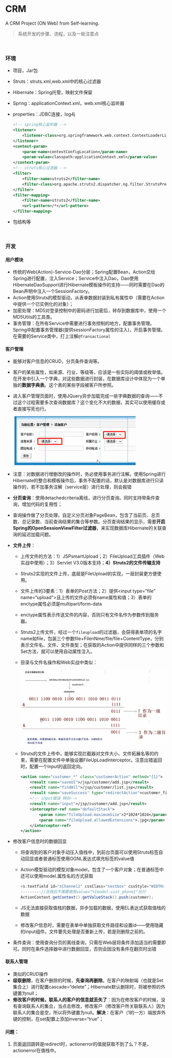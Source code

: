 # CRM
A CRM Project (ON Web) from Self-learning.



> 系统开发的步骤、流程，以及一些注意点



&nbsp;

### 环境

- 项目，Jar包

- Struts：struts.xml,web.xml中的核心过滤器

- Hibernate：Spring托管，映射文件保留

- Spring：applicationContext.xml，web.xml核心监听器

- properties：JDBC连接，log4j

  ```xml
  <!-- spring核心监听器 -->
  <listener>
      <listener-class>org.springframework.web.context.ContextLoaderListener</listener-class>
  </listener>
  <context-param>
      <param-name>contextConfigLocation</param-name>
      <param-value>classpath:applicationContext.xml</param-value>
  </context-param>
  <!-- struts核心过滤器 -->
  <filter>
      <filter-name>struts2</filter-name>
      <filter-class>org.apache.struts2.dispatcher.ng.filter.StrutsPrepareAndExecuteFilter</filter-class>
  </filter>
  <filter-mapping>
      <filter-name>struts2</filter-name>
      <url-pattern>/*</url-pattern>
  </filter-mapping>
  ```

- 包结构等

&nbsp;

### 开发

#### 用户模块

- 传统的Web(Action)-Service-Dao分层；Spring配置Bean，Action交给Spring进行配置，注入Service；Service中注入Dao，Dao使用HibernateDaoSupport进行Hibernate模板操作的支持——同时需要在Dao的Bean声明中注入一个SessionFactory。
- Action使用Struts的模型驱动，从表单数据封装到私有属性中（需要在Action中提供一个已实例化的对象）；
- 加密处理：MD5对登录控制中的密码进行加密后，转存到数据库中，使用一个MD5Utils的工具类。
- 事务管理：在所有Service中需要进行事务控制的地方，配置事务管理。Spring中配置事务管理器(提供sessionFactory属性的注入)，开启事务管理。在需要的Service类中，打上注解`@Transactional`

#### 客户管理

- 能够对客户信息的CRUD，分页条件查询等。

- 客户的某些属性，如来源、行业、等级等，应该是一些实际的阈值或枚举值。在开发中引入一个字典，对这些数据进行封装，在数据库设计中体现为一个单独的**数据字典表**。这个表的某些字段被客户所参照。

- 进入客户管理页面时，使用JQuery异步加载完成一些字典数据的查询——不过这个过程需要多次查询数据库？这个变化不大的数据，其实可以使用缓存或者直接写死也行。

  ​	![1547977471270](assets/1547977471270-1548160324802.png)

- 注意：对数据进行增删改的操作时，务必使用事务进行注解。使用Spring进行Hibernate的整合和模板操作后，事务不配置的话，默认是对数据库进行只读操作的，若不加事务注解（service层）进行处理，则会报错

- **分页查询**：使用detachedcriteria离线，进行分页查询。同时支持带条件查询，增加代码的复用性；

- 查询操作做了分页处理，自定义分页对象PageBean，包含了当前页、总页数、总记录数、当前查询结果的集合等参数。分页查询结果的显示，需要**开启Spring的OpenSessionViewFilter过滤器**，来实现数据库Hibernate的关联查询的延迟加载问题。

- **文件上传**：

  - 上传文件的方法：1）JSPsmartUpload；2）FileUpload工具插件（Web实战中使用）；3）Servlet V3.0版本支持；**4）Struts2的文件传输支持**

  - Struts2实现的文件上传，底层是FileUpload的实现，一层封装更方便使用。

  - 文件上传的3要素：1）表单的Post方法；2）提供\<input type=”file” name=“upload”>且上传的文件必须有name属性和值；3）表单的enctype属性必须是multipart/form-data

  - enctype属性表示传送文件的内容，否则只有文件名作为参数传到服务器。

  - Struts2上传文件，经过一个`fileupload`的过滤器，会获得表单项的名字name如file，包装三个参数file+FilenNme/file/file+ContentType，分别表示文件名、文件、文件类型；在获取的Action中提供同样的三个参数和Set方法，就可以使用自动属性注入。

  - 目录与文件名操作和Web实战中类似：

    ![2588](assets/1548136902588.png)

  - Struts的文件上传中，能够实现拦截器对文件大小、文件拓展名等的约束，需要在配置文件中单独设置FileUpLoadInterceptor。注意出错返回时，配置一个input的返回定向。

    ```xml
    <action name="customer_*" class="customerAction" method="{1}">
        <result name="saveUI">/jsp/customer/add.jsp</result>
        <result name="findAll">/jsp/customer/list.jsp</result>
        <result name="saveSuccess" type="redirectAction">customer_findAll.action</result>
        <!-- input错误 转向-->
        <result name="input">/jsp/customer/add.jsp</result>
        <interceptor-ref name="defaultStack">
            <param name="fileUpload.maximumSize">2*1024*1024</param>
            <param name="fileUpload.allowedExtensions">.jpg</param>
        </interceptor-ref>
    </action>
    ```

- 修改客户信息时的数据回显

  - 将查询到的客户对象手动压入值栈中，到前台页面可以使用Struts标签自动回显或者普通标签使用OGNL表达式填充标签的value值

  - Action模型驱动的模型对象model，包含了一个客户对象；在普通标签中还可以使用model.属性名的方式获取

    ```java
    <s:textfield id="sChannel2" cssClass="textbox" cssStyle="WIDTH: 180px" maxLength="50" name="cust_phone" value="%{model.cust_phone}"/>  
    ---------//压栈后不需要使用value="%{model.cust_phone}"也行
    ActionContext.getContext().getValueStack().push(customer); 
    ```

  - JS无法直接获取值栈的数据，异步加载的数据，使用EL表达式获取值栈的数据

  - 修改客户信息时，需要在表单中单独获取文件路径和设置id——使用隐藏的input组件。文件要先处理是否重新上传，若是则删除之前的。

- 条件查询：使用查询分页的离线查询，只需在Web层将条件添加适当的需要即可。同时在条件选择器中进行数据回显，否则会因没有条件在翻页时出错



#### 联系人管理

- 类似的CRUD操作
- **级联删除**，在客户删除的时候，**先查询再删除**。在客户的映射端（也就是Set集合上）进行配置cascade=“delete”；Hibernate默认删除时，将被参照的外键置为null；
- **修改客户的时候，联系人的客户的信息就丢失了**：因为在修改客户的时候，没有查询联系人的集合，当点击修改，修改客户（修改客户所关联联系人）因为联系人的集合是空，所以将外键置为null。**解决**：在客户（1的一方）端放弃外键的控制，在set配置上添加inverse=“true”；

































#### 问题：

1. 页面返回跳转是redirect时，actionerror的值就获取不到了么？不是，actionerror在值栈中。